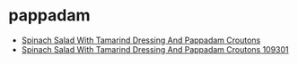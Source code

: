 # pappadam

 * [Spinach Salad With Tamarind Dressing And Pappadam Croutons](../../index/s/spinach-salad-with-tamarind-dressing-and-pappadam-croutons-109301.json)
 * [Spinach Salad With Tamarind Dressing And Pappadam Croutons 109301](../../index/s/spinach-salad-with-tamarind-dressing-and-pappadam-croutons-109301.json)
